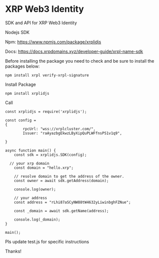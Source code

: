 # XRP Web3 Identity
SDK and API for XRP Web3 Identity

Nodejs SDK

Npm: https://www.npmjs.com/package/xrplidjs

Docs: https://docs.xrpdomains.xyz/developer-guide/xrpl-name-sdk

Before installing the package you need to check and be sure to install the packages below:

```
npm install xrpl verify-xrpl-signature
```

Install Package

```
npm install xrplidjs
```

Call 
```
const xrplidjs = require('xrplidjs');

const config = 
{
		rpcUrl: "wss://xrplcluster.com/",
		Issuer: "raAyazbgEkwzLByXipQuPLWFfnsPS1v1q9",
		
}

async function main() {
	const sdk = xrplidjs.SDK(config);	
	
  // your xrp domain
	const domain = "hello.xrp";
		
	// resolve domain to get the address of the owner.
	const owner = await sdk.getAddress(domain);
	
	console.log(owner);
	
	// your address
	const address = "rLhi87aSCyNW88tW4632yLiwinbghFZNue";
	
	const _domain = await sdk.getName(address);
	
	console.log(_domain);
}

main();
```

Pls update test.js for specific instructions

Thanks!
